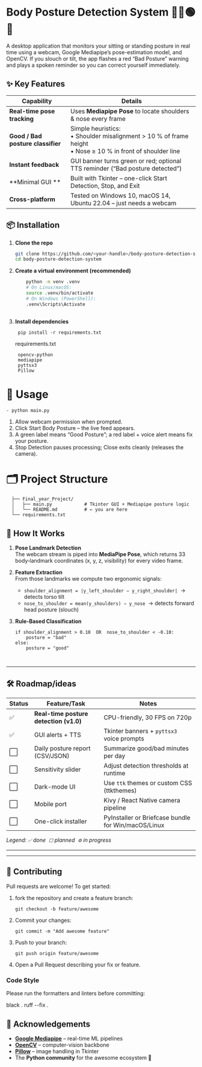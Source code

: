 # Body Posture Detection System 🧍‍♂️🟢🔴

A desktop application that monitors your sitting or standing posture in real time using a webcam, Google Mediapipe’s pose-estimation model, and OpenCV.
If you slouch or tilt, the app flashes a red “Bad Posture” warning and plays a spoken reminder so you can correct yourself immediately.


## ✨ Key Features

| Capability | Details |
|------------|---------|
| **Real-time pose tracking** | Uses **Mediapipe Pose** to locate shoulders & nose every frame |
| **Good / Bad posture classifier** | Simple heuristics:<br>• Shoulder misalignment > 10 % of frame height<br>• Nose ≥ 10 % in front of shoulder line |
| **Instant feedback** | GUI banner turns green or red; optional TTS reminder (“Bad posture detected”) |
| **Minimal GUI	** | Built with Tkinter – one-click Start Detection, Stop, and Exit|
| **Cross-platform** | Tested on Windows 10, macOS 14, Ubuntu 22.04 – just needs a webcam|


## 📦 Installation

1. **Clone the repo**

   ```bash
   git clone https://github.com/<your-handle>/body-posture-detection-system.git
   cd body-posture-detection-system

   
2. **Create a virtual environment (recommended)**

    ```bash
        python -m venv .venv
        # On Linux/macOS:
        source .venv/bin/activate
        # On Windows (PowerShell):
        .venv\Scripts\Activate
        
3. **Install dependencies**
   
        pip install -r requirements.txt
   
   requirements.txt
   
        opencv-python
        mediapipe
        pyttsx3
        Pillow
        
# 🚀 Usage

    - python main.py
  1. Allow webcam permission when prompted.
  2. Click Start Body Posture – the live feed appears.
  3. A green label means “Good Posture”; a red label + voice alert means fix your posture.
  4. Stop Detection pauses processing; Close exits cleanly (releases the camera).

   
# 🗂️ Project Structure

      ├── Final_year_Project/
      │   ├── main.py            # Tkinter GUI + Mediapipe posture logic
      │   └── README.md          # ← you are here
      └── requirements.txt


## 🤖 How It Works

1. **Pose Landmark Detection**  
   The webcam stream is piped into **MediaPipe Pose**, which returns 33 body‐landmark coordinates (x, y, z, visibility) for every video frame.

2. **Feature Extraction**  
   From those landmarks we compute two ergonomic signals:  
   - `shoulder_alignment = |y_left_shoulder − y_right_shoulder|` &nbsp;→ detects torso tilt  
   - `nose_to_shoulder = mean(y_shoulders) − y_nose` &nbsp;→ detects forward head posture (slouch)

3. **Rule-Based Classification**  
   ```text
   if shoulder_alignment > 0.10  OR  nose_to_shoulder < -0.10:
       posture = "bad"
   else:
       posture = "good"

      

---

## 🛠️ Roadmap/ideas

| Status | Feature/Task | Notes |
|--------|--------------|-------|
| ✅ | **Real-time posture detection (v1.0)** | CPU-friendly, 30 FPS on 720p |
| ✅ | GUI alerts + TTS | Tkinter banners + `pyttsx3` voice prompts |
| ⬜ | Daily posture report (CSV/JSON) | Summarize good/bad minutes per day |
| ⬜ | Sensitivity slider | Adjust detection thresholds at runtime |
| ⬜ | Dark-mode UI | Use `ttk` themes or custom CSS (ttkthemes) |
| ⬜ | Mobile port | Kivy / React Native camera pipeline |
| ⬜ | One-click installer | PyInstaller or Briefcase bundle for Win/macOS/Linux |

*Legend: `✅` done &nbsp;`⬜` planned &nbsp;`⚙️` in progress*

---

---

## 🤝 Contributing

Pull requests are welcome! To get started:

 1. fork the repository and create a feature branch:
  
        git checkout -b feature/awesome
 2. Commit your changes:
    
        git commit -m "Add awesome feature"
 5. Push to your branch:

        git push origin feature/awesome
 7. Open a Pull Request describing your fix or feature.
 ### Code Style
 Please run the formatters and linters before committing:

 black .
 ruff --fix .

## 🙏 Acknowledgements

- **[Google Mediapipe](https://mediapipe.dev)** – real-time ML pipelines  
- **[OpenCV](https://opencv.org)** – computer-vision backbone  
- **[Pillow](https://python-pillow.org)** – image handling in Tkinter  
- The **Python community** for the awesome ecosystem 🤍








